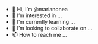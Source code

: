 - 👋 Hi, I’m @marianonea
- 👀 I’m interested in ...
- 🌱 I’m currently learning ...
- 💞️ I’m looking to collaborate on ...
- 📫 How to reach me ...

<!---
marianonea/marianonea is a ✨ special ✨ repository because its `README.md` (this file) appears on your GitHub profile.
You can click the Preview link to take a look at your changes.
--->

